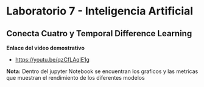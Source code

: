 # Laboratorio 7 - Inteligencia Artificial
## Conecta Cuatro y Temporal Difference Learning

**Enlace del video demostrativo**
- https://youtu.be/qzCfLAqlE1g

**Nota:** Dentro del jupyter Notebook se encuentran los graficos y las metricas que muestran el rendimiento de los diferentes modelos
